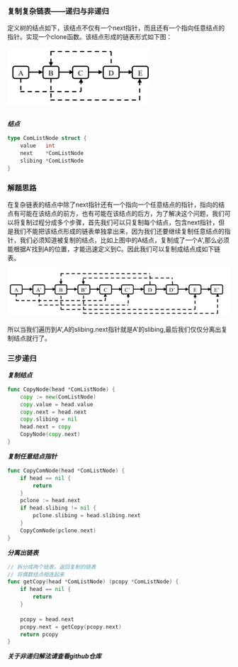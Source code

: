 ### 复制复杂链表——递归与非递归
定义树的结点如下，该结点不仅有一个next指针，而且还有一个指向任意结点的指针。实现一个clone函数。该结点形成的链表形式如下图：
<div style="align: center">
<img src="./../../img/album01.png"/>
</div>
<br/>

***结点***
```go
type ComListNode struct {
	value   int
	next    *ComListNode
	slibing *ComListNode
}
```
### 解题思路
在复杂链表的结点中除了next指针还有一个指向一个任意结点的指针，指向的结点有可能在该结点的前方，也有可能在该结点的后方，为了解决这个问题，我们可以将复制过程分成多个步骤，首先我们可以只复制每个结点，包含next指针，但是我们不能把该结点形成的链表单独拿出来，因为我们还要继续复制任意结点的指针，我们必须知道被复制的结点，比如上图中的A结点，复制成了一个A',那么必须能根据A'找到A的位置，才能迅速定义到C。因此我们可以复制成结点成如下链表。
<div style="align: center">
<img src="./../../img/album02.png"/>
</div>
<br/>
所以当我们遍历到A',A的slibing.next指针就是A'的slibing,最后我们仅仅分离出复制结点就行了。

### 三步递归

***复制结点***
```go
func CopyNode(head *ComListNode) {
	copy := new(ComListNode)
	copy.value = head.value
	copy.next = head.next
	copy.slibing = nil
	head.next = copy
	CopyNode(copy.next)
}
```
***复制任意结点指针***
```go
func CopyComNode(head *ComListNode) {
	if head == nil {
		return
	}
	pclone := head.next
	if head.slibing != nil {
		pclone.slibing = head.slibing.next
	}
	CopyComNode(pclone.next)
}
```
***分离出链表***
```go
// 拆分成两个链表，返回复制的链表
// 将偶数结点相连起来
func getCopy(head *ComListNode) (pcopy *ComListNode) {
	if head == nil {
		return
	}

	pcopy = head.next
	pcopy.next = getCopy(pcopy.next)
	return pcopy
}
```

***关于非递归解法请查看github仓库***